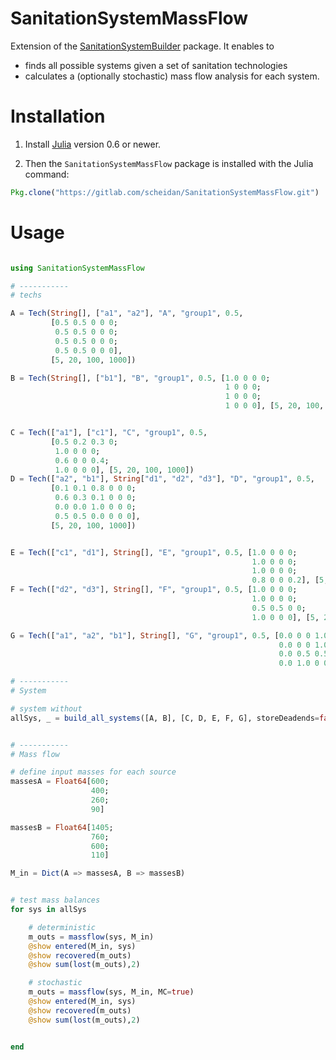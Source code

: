 # SanitationSystemMassFlow


Extension of the
[SanitationSystemBuilder](https://github.com/Eawag-SWW/SanitationSystemBuilder.jl)
package. It enables to
- finds all possible systems given a set of sanitation technologies
- calculates a (optionally stochastic) mass flow analysis for each system.


# Installation

1. Install [Julia](https://julialang.org/) version 0.6 or newer.

2. Then the `SanitationSystemMassFlow` package is installed with the Julia command:
```Julia
Pkg.clone("https://gitlab.com/scheidan/SanitationSystemMassFlow.git")
```

# Usage

```Julia

using SanitationSystemMassFlow

# -----------
# techs

A = Tech(String[], ["a1", "a2"], "A", "group1", 0.5,
         [0.5 0.5 0 0 0;
          0.5 0.5 0 0 0;
          0.5 0.5 0 0 0;
          0.5 0.5 0 0 0],
         [5, 20, 100, 1000])

B = Tech(String[], ["b1"], "B", "group1", 0.5, [1.0 0 0 0;
                                                1 0 0 0;
                                                1 0 0 0;
                                                1 0 0 0], [5, 20, 100, 1000.0])


C = Tech(["a1"], ["c1"], "C", "group1", 0.5,
         [0.5 0.2 0.3 0;
          1.0 0 0 0;
          0.6 0 0 0.4;
          1.0 0 0 0], [5, 20, 100, 1000])
D = Tech(["a2", "b1"], String["d1", "d2", "d3"], "D", "group1", 0.5,
         [0.1 0.1 0.8 0 0 0;
          0.6 0.3 0.1 0 0 0;
          0.0 0.0 1.0 0 0 0;
          0.5 0.5 0.0 0 0 0],
         [5, 20, 100, 1000])


E = Tech(["c1", "d1"], String[], "E", "group1", 0.5, [1.0 0 0 0;
                                                      1.0 0 0 0;
                                                      1.0 0 0 0;
                                                      0.8 0 0 0.2], [5, 20, 100, 1000])
F = Tech(["d2", "d3"], String[], "F", "group1", 0.5, [1.0 0 0 0;
                                                      1.0 0 0 0;
                                                      0.5 0.5 0 0;
                                                      1.0 0 0 0], [5, 20, 100, 1000])

G = Tech(["a1", "a2", "b1"], String[], "G", "group1", 0.5, [0.0 0 0 1.0;
                                                            0.0 0 0 1.0;
                                                            0.0 0.5 0.5 0;
                                                            0.0 1.0 0 0])

# -----------
# System

# system without
allSys, _ = build_all_systems([A, B], [C, D, E, F, G], storeDeadends=false)


# -----------
# Mass flow

# define input masses for each source
massesA = Float64[600;
                  400;
                  260;
                  90]

massesB = Float64[1405;
                  760;
                  600;
                  110]

M_in = Dict(A => massesA, B => massesB)


# test mass balances
for sys in allSys

    # deterministic
    m_outs = massflow(sys, M_in)
    @show entered(M_in, sys)
    @show recovered(m_outs)
    @show sum(lost(m_outs),2)

    # stochastic
    m_outs = massflow(sys, M_in, MC=true)
    @show entered(M_in, sys)
    @show recovered(m_outs)
    @show sum(lost(m_outs),2)


end


```
